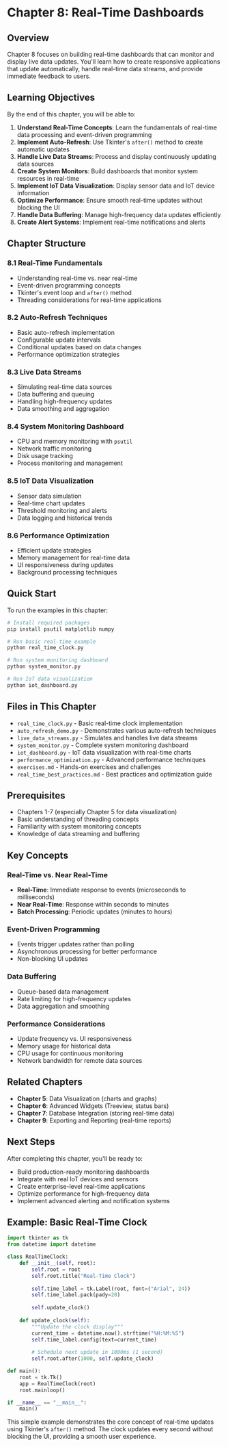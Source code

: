 # Chapter 8: Real-Time Dashboards

## Overview

Chapter 8 focuses on building real-time dashboards that can monitor and display live data updates. You'll learn how to create responsive applications that update automatically, handle real-time data streams, and provide immediate feedback to users.

## Learning Objectives

By the end of this chapter, you will be able to:

1. **Understand Real-Time Concepts**: Learn the fundamentals of real-time data processing and event-driven programming
2. **Implement Auto-Refresh**: Use Tkinter's `after()` method to create automatic updates
3. **Handle Live Data Streams**: Process and display continuously updating data sources
4. **Create System Monitors**: Build dashboards that monitor system resources in real-time
5. **Implement IoT Data Visualization**: Display sensor data and IoT device information
6. **Optimize Performance**: Ensure smooth real-time updates without blocking the UI
7. **Handle Data Buffering**: Manage high-frequency data updates efficiently
8. **Create Alert Systems**: Implement real-time notifications and alerts

## Chapter Structure

### 8.1 Real-Time Fundamentals
- Understanding real-time vs. near real-time
- Event-driven programming concepts
- Tkinter's event loop and `after()` method
- Threading considerations for real-time applications

### 8.2 Auto-Refresh Techniques
- Basic auto-refresh implementation
- Configurable update intervals
- Conditional updates based on data changes
- Performance optimization strategies

### 8.3 Live Data Streams
- Simulating real-time data sources
- Data buffering and queuing
- Handling high-frequency updates
- Data smoothing and aggregation

### 8.4 System Monitoring Dashboard
- CPU and memory monitoring with `psutil`
- Network traffic monitoring
- Disk usage tracking
- Process monitoring and management

### 8.5 IoT Data Visualization
- Sensor data simulation
- Real-time chart updates
- Threshold monitoring and alerts
- Data logging and historical trends

### 8.6 Performance Optimization
- Efficient update strategies
- Memory management for real-time data
- UI responsiveness during updates
- Background processing techniques

## Quick Start

To run the examples in this chapter:

```bash
# Install required packages
pip install psutil matplotlib numpy

# Run basic real-time example
python real_time_clock.py

# Run system monitoring dashboard
python system_monitor.py

# Run IoT data visualization
python iot_dashboard.py
```

## Files in This Chapter

- `real_time_clock.py` - Basic real-time clock implementation
- `auto_refresh_demo.py` - Demonstrates various auto-refresh techniques
- `live_data_streams.py` - Simulates and handles live data streams
- `system_monitor.py` - Complete system monitoring dashboard
- `iot_dashboard.py` - IoT data visualization with real-time charts
- `performance_optimization.py` - Advanced performance techniques
- `exercises.md` - Hands-on exercises and challenges
- `real_time_best_practices.md` - Best practices and optimization guide

## Prerequisites

- Chapters 1-7 (especially Chapter 5 for data visualization)
- Basic understanding of threading concepts
- Familiarity with system monitoring concepts
- Knowledge of data streaming and buffering

## Key Concepts

### Real-Time vs. Near Real-Time
- **Real-Time**: Immediate response to events (microseconds to milliseconds)
- **Near Real-Time**: Response within seconds to minutes
- **Batch Processing**: Periodic updates (minutes to hours)

### Event-Driven Programming
- Events trigger updates rather than polling
- Asynchronous processing for better performance
- Non-blocking UI updates

### Data Buffering
- Queue-based data management
- Rate limiting for high-frequency updates
- Data aggregation and smoothing

### Performance Considerations
- Update frequency vs. UI responsiveness
- Memory usage for historical data
- CPU usage for continuous monitoring
- Network bandwidth for remote data sources

## Related Chapters

- **Chapter 5**: Data Visualization (charts and graphs)
- **Chapter 6**: Advanced Widgets (Treeview, status bars)
- **Chapter 7**: Database Integration (storing real-time data)
- **Chapter 9**: Exporting and Reporting (real-time reports)

## Next Steps

After completing this chapter, you'll be ready to:
- Build production-ready monitoring dashboards
- Integrate with real IoT devices and sensors
- Create enterprise-level real-time applications
- Optimize performance for high-frequency data
- Implement advanced alerting and notification systems

## Example: Basic Real-Time Clock

```python
import tkinter as tk
from datetime import datetime

class RealTimeClock:
    def __init__(self, root):
        self.root = root
        self.root.title("Real-Time Clock")
        
        self.time_label = tk.Label(root, font=("Arial", 24))
        self.time_label.pack(pady=20)
        
        self.update_clock()
    
    def update_clock(self):
        """Update the clock display"""
        current_time = datetime.now().strftime("%H:%M:%S")
        self.time_label.config(text=current_time)
        
        # Schedule next update in 1000ms (1 second)
        self.root.after(1000, self.update_clock)

def main():
    root = tk.Tk()
    app = RealTimeClock(root)
    root.mainloop()

if __name__ == "__main__":
    main()
```

This simple example demonstrates the core concept of real-time updates using Tkinter's `after()` method. The clock updates every second without blocking the UI, providing a smooth user experience.
